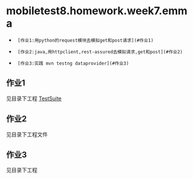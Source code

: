# mobiletest8.homework.week7.emma
*      [作业1:用python的request模块去模拟get和post请求](#作业1)
*      [作业2:java,用httpclient,rest-assured去模拟请求,get和post](#作业2)
*      [作业3:实践 mvn testng dataprovider](#作业3)

<h2 id="作业1">作业1</h2>

见目录下工程 [TestSuite](https://github.com/emmahuang/mobiletest8.homework.emma/tree/master/week7/TestSuite "TestSuite")

<h2 id="作业2">作业2</h2>

见目录下工程文件

<h2 id="作业3">作业3</h2>

见目录下工程
